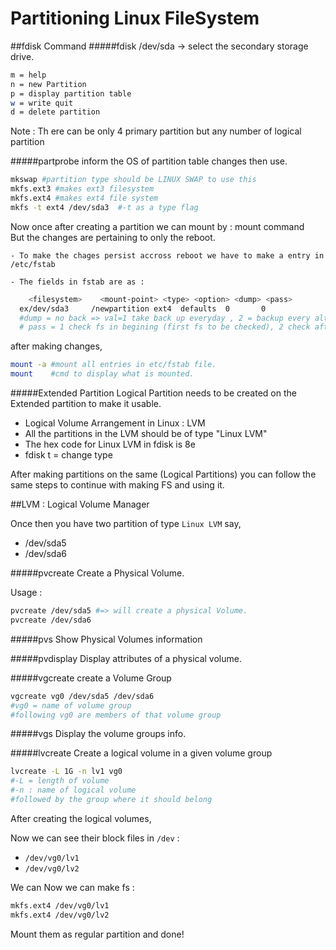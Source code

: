 # Partitioning Linux FileSystem


##fdisk Command
#####fdisk
/dev/sda -> select the secondary storage drive.

```sh
m = help
n = new Partition
p = display partition table
w = write quit
d = delete partition
```
Note : Th ere can be only 4 primary partition but any number of logical partition

#####partprobe
 inform the OS of partition table changes then use.

```sh
mkswap #partition type should be LINUX SWAP to use this
mkfs.ext3 #makes ext3 filesystem
mkfs.ext4 #makes ext4 file system
mkfs -t ext4 /dev/sda3  #-t as a type flag
```

  Now once after creating a partition we can mount by : mount command <br>
  But the changes are pertaining to only the reboot.

    - To make the chages persist accross reboot we have to make a entry in /etc/fstab

    - The fields in fstab are as :
```sh  
    <filesystem>    <mount-point> <type> <option> <dump> <pass>
  ex/dev/sda3     /newpartition ext4  defaults  0       0
  #dump = no back => val=1 take back up everyday , 2 = backup every alternate day
  # pass = 1 check fs in begining (first fs to be checked), 2 check after 1
```  
  after making changes,
```sh  
mount -a #mount all entries in etc/fstab file.  
mount    #cmd to display what is mounted.
```

#####Extended Partition
Logical Partition needs to be created on the Extended partition to make it usable.

  - Logical Volume Arrangement in Linux : LVM
  - All the partitions in the LVM should be of type "Linux LVM"
  - The hex code for Linux LVM in fdisk is 8e
  - fdisk t = change type

After making partitions on the same (Logical Partitions) you can follow the same steps to continue with making FS and using it.

##LVM : Logical Volume Manager

Once then you have two partition of type `Linux LVM` say,
* /dev/sda5
* /dev/sda6

#####pvcreate
Create a Physical Volume.

Usage :
```sh
pvcreate /dev/sda5 #=> will create a physical Volume.
pvcreate /dev/sda6
```
#####pvs
Show Physical Volumes information

#####pvdisplay
Display attributes of a physical volume.

#####vgcreate
create a Volume Group

```sh
vgcreate vg0 /dev/sda5 /dev/sda6
#vg0 = name of volume group
#following vg0 are members of that volume group
```
#####vgs
Display the volume groups info.

#####lvcreate
Create a logical volume in a given volume group
```sh
lvcreate -L 1G -n lv1 vg0
#-L = length of volume
#-n : name of logical volume
#followed by the group where it should belong
```
After creating the logical volumes,

Now we can see their block files in `/dev` :<br>
* `/dev/vg0/lv1`
* `/dev/vg0/lv2`

We can Now we can make fs :
```sh
mkfs.ext4 /dev/vg0/lv1
mkfs.ext4 /dev/vg0/lv2
```

Mount them as regular partition and done!
